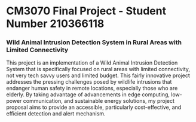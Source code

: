 # CM3070 Final Project - Student Number 210366118

### Wild Animal Intrusion Detection System in Rural Areas with Limited Connectivity

This project is an implementation of a Wild Animal Intrusion Detection System that is specifically focused on rural areas with limited connectivity, not very tech savvy users and limited budget. This fairly innovative project addresses the pressing challenges posed by wildlife intrusions that endanger human safety in remote locations, especially those who are elderly. By taking advantage of advancements in edge computing, low-power communication, and sustainable energy solutions, my project proposal aims to provide an accessible, particularly cost-effective, and efficient detection and alert mechanism.


